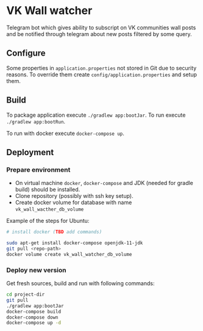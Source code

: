 # VK Wall watcher

Telegram bot which gives ability to subscript on VK communities wall 
posts and be notified through telegram about new posts filtered by some query.

## Configure

Some properties in `application.properties` not stored in Git due to security reasons.
To override them create `config/application.properties` and setup them.

## Build

To package application execute `./gradlew app:bootJar`. To run execute `./gradlew app:bootRun`.

To run with docker execute `docker-compose up`.

## Deployment

### Prepare environment

- On virtual machine `docker`, `docker-compose` and JDK (needed for gradle build) should be installed. 
- Clone repository (possibly with ssh key setup).
- Create docker volume for database with name `vk_wall_wacther_db_volume` 

Example of the steps for Ubuntu:
```bash
# install docker (TBD add commands)

sudo apt-get install docker-compose openjdk-11-jdk
git pull <repo-path>
docker volume create vk_wall_watcher_db_volume
```

### Deploy new version 

Get fresh sources, build and run with following commands:
```bash
cd project-dir
git pull
./gradlew app:bootJar
docker-compose build
docker-compose down
docker-compose up -d
```
